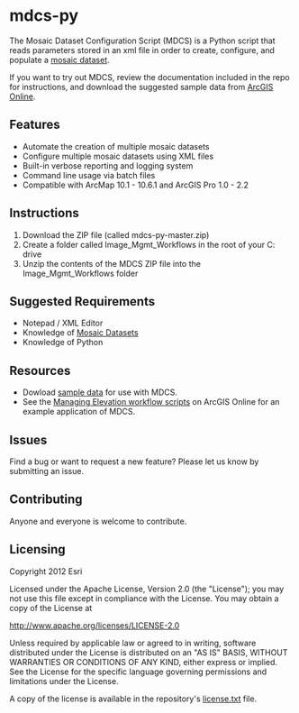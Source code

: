 # mdcs-py

The Mosaic Dataset Configuration Script (MDCS) is a Python script that reads parameters stored in an xml file in order to create, configure, and populate a [mosaic dataset](http://desktop.arcgis.com/en/arcmap/10.3/manage-data/raster-and-images/what-is-a-mosaic-dataset.htm).

If you want to try out MDCS, review the documentation included in the repo for instructions, and download the suggested sample data from [ArcGIS Online](http://pm.maps.arcgis.com/home/item.html?id=5f6c9a157ffc45c4863996c2987f4ac9). 

## Features

* Automate the creation of multiple mosaic datasets
* Configure multiple mosaic datasets using XML files
* Built-in verbose reporting and logging system
* Command line usage via batch files 
* Compatible with ArcMap 10.1 - 10.6.1 and ArcGIS Pro 1.0 - 2.2

## Instructions

1. Download the ZIP file (called mdcs-py-master.zip)
2. Create a folder called Image_Mgmt_Workflows in the root of your C: drive
3. Unzip the contents of the MDCS ZIP file into the Image_Mgmt_Workflows folder

## Suggested Requirements

* Notepad / XML Editor
* Knowledge of [Mosaic Datasets](http://desktop.arcgis.com/en/arcmap/10.3/manage-data/raster-and-images/what-is-a-mosaic-dataset.htm)
* Knowledge of Python

## Resources

* Dowload [sample data](http://pm.maps.arcgis.com/home/item.html?id=5f6c9a157ffc45c4863996c2987f4ac9) for use with MDCS.
* See the [Managing Elevation workflow scripts](http://www.arcgis.com/home/item.html?id=d2a055e12af14258a931fdc3ecf2c8b4) on ArcGIS Online for an example application of MDCS.

## Issues

Find a bug or want to request a new feature?  Please let us know by submitting an issue.

## Contributing

Anyone and everyone is welcome to contribute. 

## Licensing
Copyright 2012 Esri

Licensed under the Apache License, Version 2.0 (the "License");
you may not use this file except in compliance with the License.
You may obtain a copy of the License at

   http://www.apache.org/licenses/LICENSE-2.0

Unless required by applicable law or agreed to in writing, software
distributed under the License is distributed on an "AS IS" BASIS,
WITHOUT WARRANTIES OR CONDITIONS OF ANY KIND, either express or implied.
See the License for the specific language governing permissions and
limitations under the License.

A copy of the license is available in the repository's [license.txt](https://github.com/ArcGIS/mdcs-py/blob/master/license.txt) file.



